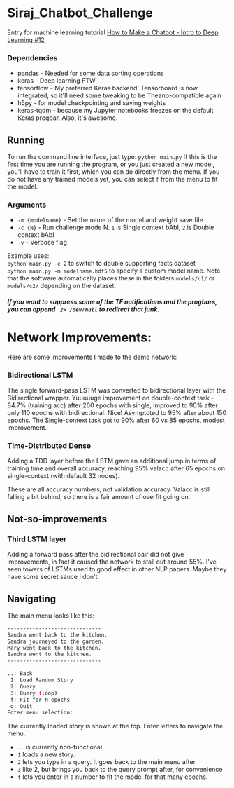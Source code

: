 # Siraj_Chatbot_Challenge
Entry for machine learning tutorial [How to Make a Chatbot - Intro to Deep Learning #12](https://www.youtube.com/watch?v=t5qgjJIBy9g)


### Dependencies
- pandas - Needed for some data sorting operations
- keras - Deep learning FTW
- tensorflow - My preferred Keras backend. Tensorboard is now integrated, so it'll need some tweaking to be Theano-compatible again 
- h5py - for model checkpointing and saving weights
- keras-tqdm - because my Jupyter notebooks freezes on the default Keras progbar. Also, it's awesome.

## Running 
To run the command line interface, just type:
`python main.py` 
If this is the first time you are running the program, or you just created a new model, you'll have to train it first, which you can do directly from the menu. If you do not have any trained models yet, you can select `f` from the menu to fit the model. 

### Arguments
- `-m {modelname}` - Set the name of the model and weight save file
- `-c {N}` - Run challenge mode N. `1` is Single context bAbI, `2` is Double context bAbI
- `-v` - Verbose flag

Example uses:
<br>`python main.py -c 2` to switch to double supporting facts dataset
<br>`python main.py -m modelname.hdf5` to specify a custom model name. Note that the software automatically places these in the folders `models/c1/` or `models/c2/` depending on the dataset.


##### If you want to suppress some of the TF notifications and the progbars, you can append ` 2> /dev/null` to redirect that junk. 



# Network Improvements:

Here are some improvements I made to the demo network:
### Bidirectional LSTM
The single forward-pass LSTM was converted to bidirectional layer with the Bidirectional wrapper. Yuuuuuge improvement on double-context task - 84.7% (training acc) after 260 epochs with single, improved to 90% after only 110 epochs with bidirectional. Nice! Asymptoted to 95% after about 150 epochs. The Single-context task got to 90% after 60 vs 85 epochs, modest improvement.  

### Time-Distributed Dense
Adding a TDD layer before the LSTM gave an additional jump in terms of training time and overall accuracy, reaching 95% valacc after 65 epochs on single-context (with default 32 nodes).

These are all accuracy numbers, not validation accuracy. Valacc is still falling a bit behind, so there is a fair amount of overfit going on. 

## Not-so-improvements
### Third LSTM layer
Adding a forward pass after the bidirectional pair did not give improvements, in fact it caused the network to stall out around 55%. I've seen towers of LSTMs used to good effect in other NLP papers. Maybe they have some secret sauce I don't. 


## Navigating
The main menu looks like this:
```bash
------------------------------
Sandra went back to the kitchen.
Sandra journeyed to the garden.
Mary went back to the kitchen.
Sandra went to the kitchen.
------------------------------

..: Back
 1: Load Random Story
 2: Query
 3: Query (loop)
 f: Fit for N epochs
 q: Quit
Enter menu selection: 
```
The currently loaded story is shown at the top. Enter letters to navigate the menu. 
- `..` is currently non-functional
- `1` loads a new story. 
- `2` lets you type in a query. It goes back to the main menu after
- `3` like 2, but brings you back to the query prompt after, for convenience
- `f` lets you enter in a number to fit the model for that many epochs. 

